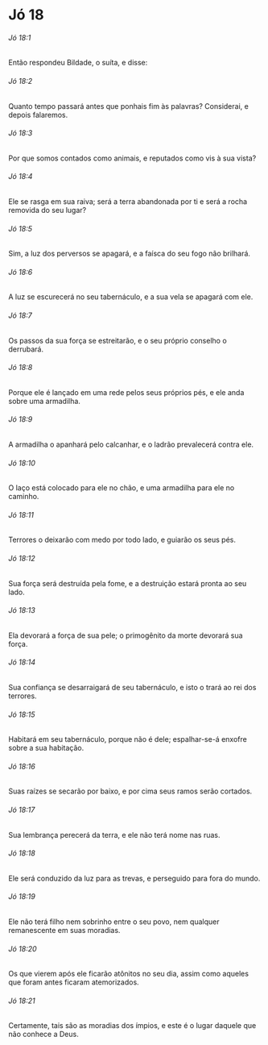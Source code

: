 # Jó 18

###### Jó 18:1

Então respondeu Bildade, o suíta, e disse:

###### Jó 18:2

Quanto tempo passará antes que ponhais fim às palavras? Considerai, e depois falaremos.

###### Jó 18:3

Por que somos contados como animais, e reputados como vis à sua vista?

###### Jó 18:4

Ele se rasga em sua raiva; será a terra abandonada por ti e será a rocha removida do seu lugar?

###### Jó 18:5

Sim, a luz dos perversos se apagará, e a faísca do seu fogo não brilhará.

###### Jó 18:6

A luz se escurecerá no seu tabernáculo, e a sua vela se apagará com ele.

###### Jó 18:7

Os passos da sua força se estreitarão, e o seu próprio conselho o derrubará.

###### Jó 18:8

Porque ele é lançado em uma rede pelos seus próprios pés, e ele anda sobre uma armadilha.

###### Jó 18:9

A armadilha o apanhará pelo calcanhar, e o ladrão prevalecerá contra ele.

###### Jó 18:10

O laço está colocado para ele no chão, e uma armadilha para ele no caminho.

###### Jó 18:11

Terrores o deixarão com medo por todo lado, e guiarão os seus pés.

###### Jó 18:12

Sua força será destruída pela fome, e a destruição estará pronta ao seu lado.

###### Jó 18:13

Ela devorará a força de sua pele; o primogênito da morte devorará sua força.

###### Jó 18:14

Sua confiança se desarraigará de seu tabernáculo, e isto o trará ao rei dos terrores.

###### Jó 18:15

Habitará em seu tabernáculo, porque não é dele; espalhar-se-á enxofre sobre a sua habitação.

###### Jó 18:16

Suas raízes se secarão por baixo, e por cima seus ramos serão cortados.

###### Jó 18:17

Sua lembrança perecerá da terra, e ele não terá nome nas ruas.

###### Jó 18:18

Ele será conduzido da luz para as trevas, e perseguido para fora do mundo.

###### Jó 18:19

Ele não terá filho nem sobrinho entre o seu povo, nem qualquer remanescente em suas moradias.

###### Jó 18:20

Os que vierem após ele ficarão atônitos no seu dia, assim como aqueles que foram antes ficaram atemorizados.

###### Jó 18:21

Certamente, tais são as moradias dos ímpios, e este é o lugar daquele que não conhece a Deus.

